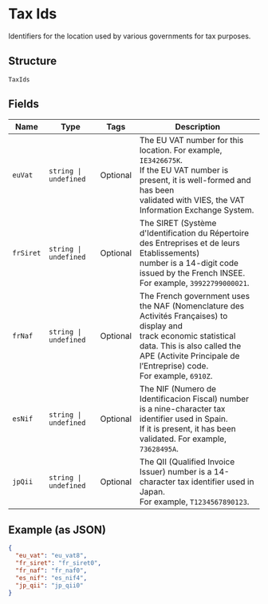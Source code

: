 
# Tax Ids

Identifiers for the location used by various governments for tax purposes.

## Structure

`TaxIds`

## Fields

| Name | Type | Tags | Description |
|  --- | --- | --- | --- |
| `euVat` | `string \| undefined` | Optional | The EU VAT number for this location. For example, `IE3426675K`.<br>If the EU VAT number is present, it is well-formed and has been<br>validated with VIES, the VAT Information Exchange System. |
| `frSiret` | `string \| undefined` | Optional | The SIRET (Système d'Identification du Répertoire des Entreprises et de leurs Etablissements)<br>number is a 14-digit code issued by the French INSEE. For example, `39922799000021`. |
| `frNaf` | `string \| undefined` | Optional | The French government uses the NAF (Nomenclature des Activités Françaises) to display and<br>track economic statistical data. This is also called the APE (Activite Principale de l’Entreprise) code.<br>For example, `6910Z`. |
| `esNif` | `string \| undefined` | Optional | The NIF (Numero de Identificacion Fiscal) number is a nine-character tax identifier used in Spain.<br>If it is present, it has been validated. For example, `73628495A`. |
| `jpQii` | `string \| undefined` | Optional | The QII (Qualified Invoice Issuer) number is a 14-character tax identifier used in Japan.<br>For example, `T1234567890123`. |

## Example (as JSON)

```json
{
  "eu_vat": "eu_vat8",
  "fr_siret": "fr_siret0",
  "fr_naf": "fr_naf0",
  "es_nif": "es_nif4",
  "jp_qii": "jp_qii0"
}
```

